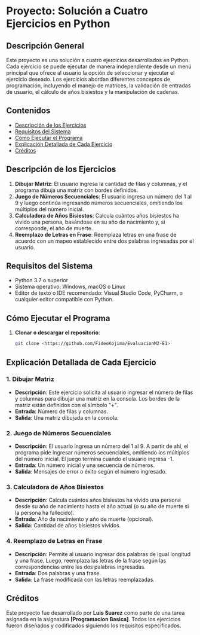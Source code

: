# Proyecto: Solución a Cuatro Ejercicios en Python

## Descripción General

Este proyecto es una solución a cuatro ejercicios desarrollados en Python. Cada ejercicio se puede ejecutar de manera independiente desde un menú principal que ofrece al usuario la opción de seleccionar y ejecutar el ejercicio deseado. Los ejercicios abordan diferentes conceptos de programación, incluyendo el manejo de matrices, la validación de entradas de usuario, el cálculo de años bisiestos y la manipulación de cadenas.

## Contenidos

- [Descripción de los Ejercicios](#descripción-de-los-ejercicios)
- [Requisitos del Sistema](#requisitos-del-sistema)
- [Cómo Ejecutar el Programa](#cómo-ejecutar-el-programa)
- [Explicación Detallada de Cada Ejercicio](#explicación-detallada-de-cada-ejercicio)
- [Créditos](#créditos)

## Descripción de los Ejercicios

1. **Dibujar Matriz**: El usuario ingresa la cantidad de filas y columnas, y el programa dibuja una matriz con bordes definidos.
2. **Juego de Números Secuenciales**: El usuario ingresa un número del 1 al 9 y luego continúa ingresando números secuenciales, omitiendo los múltiplos del número inicial.
3. **Calculadora de Años Bisiestos**: Calcula cuántos años bisiestos ha vivido una persona, basándose en su año de nacimiento y, si corresponde, el año de muerte.
4. **Reemplazo de Letras en Frase**: Reemplaza letras en una frase de acuerdo con un mapeo establecido entre dos palabras ingresadas por el usuario.

## Requisitos del Sistema

- Python 3.7 o superior
- Sistema operativo: Windows, macOS o Linux
- Editor de texto o IDE recomendado: Visual Studio Code, PyCharm, o cualquier editor compatible con Python.

## Cómo Ejecutar el Programa

1. **Clonar o descargar el repositorio**: 
   ```bash
   git clone <https://github.com/FideoKojima/EvaluacionM2-E1>

## Explicación Detallada de Cada Ejercicio

### 1. Dibujar Matriz
- **Descripción**: Este ejercicio solicita al usuario ingresar el número de filas y columnas para dibujar una matriz en la consola. Los bordes de la matriz están definidos con el símbolo "+".
- **Entrada**: Número de filas y columnas.
- **Salida**: Una matriz dibujada en la consola.

### 2. Juego de Números Secuenciales
- **Descripción**: El usuario ingresa un número del 1 al 9. A partir de ahí, el programa pide ingresar números secuenciales, omitiendo los múltiplos del número inicial. El juego termina cuando el usuario ingresa -1.
- **Entrada**: Un número inicial y una secuencia de números.
- **Salida**: Mensajes de error o éxito según el número ingresado.

### 3. Calculadora de Años Bisiestos
- **Descripción**: Calcula cuántos años bisiestos ha vivido una persona desde su año de nacimiento hasta el año actual (o su año de muerte si la persona ha fallecido).
- **Entrada**: Año de nacimiento y año de muerte (opcional).
- **Salida**: Cantidad de años bisiestos vividos.

### 4. Reemplazo de Letras en Frase
- **Descripción**: Permite al usuario ingresar dos palabras de igual longitud y una frase. Luego, reemplaza las letras de la frase según las correspondencias entre las dos palabras ingresadas.
- **Entrada**: Dos palabras y una frase.
- **Salida**: La frase modificada con las letras reemplazadas.

## Créditos

Este proyecto fue desarrollado por **Luis Suarez** como parte de una tarea asignada en la asignatura **[Programacion Basica]**. Todos los ejercicios fueron diseñados y codificados siguiendo los requisitos especificados.
